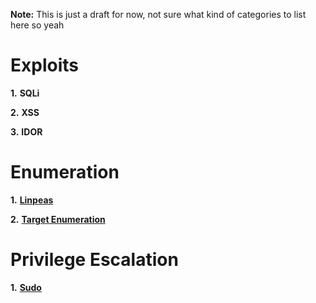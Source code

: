 **Note:** This is just a draft for now, not sure what kind of categories to list here so yeah

# Exploits

**1.** **SQLi**

**2.** **XSS**

**3.** **IDOR**

# Enumeration

**1.** [**Linpeas**](Linpeas/Notes.md)

**2.** [**Target Enumeration**](Commands/Notes.md)

# Privilege Escalation

**1.** [**Sudo**](Sudo/Notes.md)
